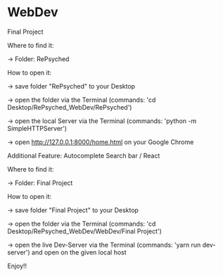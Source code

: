 # WebDev

Final Project

Where to find it: 

-> Folder: RePsyched


How to open it: 

-> save folder "RePsyched" to your Desktop

-> open the folder via the Terminal (commands: 'cd Desktop/RePsyched_WebDev/RePsyched')

-> open the local Server via the Terminal (commands: 'python -m SimpleHTTPServer')

-> open http://127.0.0.1:8000/home.html on your Google Chrome




Additional Feature: Autocomplete Search bar / React

Where to find it:

-> Folder: Final Project

How to open it: 

-> save folder "Final Project" to your Desktop

-> open the folder via the Terminal (commands: 'cd Desktop/RePsyched_WebDev/WebDev/Final Project')

-> open the live Dev-Server via the Terminal (commands: 'yarn run dev-server') and open on the given local host

Enjoy!!
